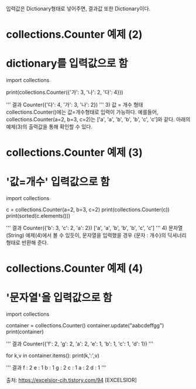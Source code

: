 
입력값은 Dictionary형태로 넣어주면, 결과값 또한 Dictionary이다.

# collections.Counter 예제 (2)
# dictionary를 입력값으로 함

import collections

print(collections.Counter({'가': 3, '나': 2, '다': 4}))

'''
결과
Counter({'다': 4, '가': 3, '나': 2})
'''
3) 값 = 개수 형태
collections.Counter()에는 값=개수형태로 입력이 가능하다.
예를들어, collections.Counter(a=2, b=3, c=2)는 ['a', 'a', 'b', 'b', 'b', 'c', 'c']와 같다.
아래의 예제(3)의 출력값을 통해 확인할 수 있다.

# collections.Counter 예제 (3)
# '값=개수' 입력값으로 함

import collections

c = collections.Counter(a=2, b=3, c=2)
print(collections.Counter(c))
print(sorted(c.elements()))

'''
결과
Counter({'b': 3, 'c': 2, 'a': 2})
['a', 'a', 'b', 'b', 'b', 'c', 'c']
'''
4) 문자열(String)
예제(4)에서 볼 수 있듯이, 문자열을 입력했을 경우 {문자 : 개수}의 딕셔너리 형태로 반환해 준다.

# collections.Counter 예제 (4)
# '문자열'을 입력값으로 함

import collections

container = collections.Counter()
container.update("aabcdeffgg")
print(container)

'''
결과
Counter({'f': 2, 'g': 2, 'a': 2, 'e': 1, 'b': 1, 'c': 1, 'd': 1})
'''

for k,v in container.items():
    print(k,':',v)

'''
결과
f : 2
e : 1
b : 1
g : 2
c : 1
a : 2
d : 1
'''


출처: https://excelsior-cjh.tistory.com/94 [EXCELSIOR]
